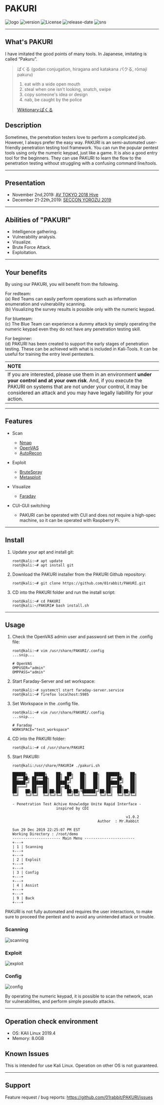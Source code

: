 # PAKURI

![logo](https://user-images.githubusercontent.com/16553787/70399114-c4db9c80-1a64-11ea-8d8e-5cf2f4f43ee0.png)
![version](https://img.shields.io/github/v/tag/01rabbit/PAKURI?label=Version)
![License](https://img.shields.io/github/license/01rabbit/PAKURI)
![release-date](https://img.shields.io/github/release-date/01rabbit/PAKURI)
![sns](https://img.shields.io/twitter/follow/PAKURI9?label=PAKURI&style=social)

---


## What's PAKURI

I have imitated the good points of many tools.  In Japanese, imitating is called “Pakuru”.
> ぱくる (godan conjugation, hiragana and katakana パクる, rōmaji pakuru)
>
> 1. eat with a wide open mouth
> 2. steal when one isn't looking, snatch, swipe  
> 3. copy someone's idea or design  
> 4. nab, be caught by the police  
>
> [Wiktionary:ぱくる](https://en.wiktionary.org/wiki/%E3%81%B1%E3%81%8F%E3%82%8B "ぱくる")

## Description

Sometimes, the penetration testers love to perform a complicated job. However, I always prefer the easy way. PAKURI is an semi-automated user-friendly penetration testing tool framework. You can run the popular pentest tools using only the numeric keypad, just like a game. It is also a good entry tool for the beginners. They can use PAKURI to learn the flow to the penetration testing without struggling with a confusing command line/tools.

---

## Presentation

* November 2nd,2019: [AV TOKYO 2018 Hive](http://ja.avtokyo.org/avtokyo2019/event)
* December 21-22th,2019: [SECCON YOROZU 2019](https://www.seccon.jp/2019/akihabara/)

---

## Abilities of "PAKURI"

* Intelligence gathering.
* Vulnerability analysis.
* Visualize.
* Brute Force Attack.
* Exploitation.

---

## Your benefits

By using our PAKURI, you will benefit from the following.  

For redteam:  
  (a) Red Teams can easily perform operations such as information enumeration and vulnerability scanning.  
  (b) Visualizing the survey results is possible only with the numeric keypad.

For blueteam:  
  (c) The Blue Team can experience a dummy attack by simply operating the numeric keypad even they do not have any penetration testing skill.  

For beginner:  
  (d) PAKURI has been created to support the early stages of penetration testing. These can be achieved with what is included in Kali-Tools. It can be useful for training the entry level pentesters.

|**NOTE**  |
|:----------------|
|If you are interested, please use them in an environment **under your control and at your own risk**. And, if you execute the PAKURI on systems that are not under your control, it may be considered an attack and you may have legally liabillity for your action.|

---

## Features

* Scan
  * [Nmap](https://tools.kali.org/information-gathering/nmap)
  * [OpenVAS](https://tools.kali.org/vulnerability-analysis/openvas)
  * [AutoRecon](https://github.com/Tib3rius/AutoRecon.git)

* Exploit
  * [BruteSpray](https://tools.kali.org/password-attacks/brutespray)
  * [Metasploit](https://tools.kali.org/exploitation-tools/metasploit-framework)
* Visualize
  * [Faraday](https://github.com/infobyte/faraday.git)
* CUI-GUI switching
  * PAKURI can be operated with CUI and does not require a high-spec machine, so it can be operated with Raspberry Pi.

---

## Install

1. Update your apt and install git:  

    ```shell
    root@kali:~# apt update
    root@kali:~# apt install git
    ```

2. Download the PAKURI installer from the PAKURI Github repository:

    ```shell
    root@kali:~# git clone https://github.com/01rabbit/PAKURI.git
    ```

3. CD into the PAKURI folder and run the install script:

    ```shell
    root@kali:~# cd PAKURI  
    root@kali:~/PAKURI# bash install.sh
    ```

---

## Usage

1. Check the OpenVAS admin user and password set them in the .config file:

    ```shell
    root@kali:~# vim /usr/share/PAKURI/.config
    ...snip...

    # OpenVAS
    OMPUSER="admin"
    OMPPASS="admin"
    ```

2. Start Faraday-Server and set workspace:

    ```shell
    root@kali:~# systemctl start faraday-server.service  
    root@kali:~# firefox localhost:5985
    ```

3. Set Workspace in the .config file.

    ```shell
    root@kali:~# vim /usr/share/PAKURI/.config
    ...snip...

    # Faraday
    WORKSPACE="test_workspace"
    ```

4. CD into the PAKURI folder:

    ```shell
    root@kali:~# cd /usr/share/PAKURI
    ```

5. Start PAKURI:

    ```shell
    root@kali:/usr/share/PAKURI# ./pakuri.sh

    ██████╗   █████╗    ██╗  ██╗   ██╗   ██╗   ██████╗    ██╗
    ██╔══██╗ ██╔══██╗   ██║ ██╔╝   ██║   ██║   ██╔══██╗   ██║
    ██████╔╝ ███████║   █████╔╝    ██║   ██║   ██████╔╝   ██║
    ██╔═══╝  ██╔══██║   ██╔═██╗    ██║   ██║   ██╔══██╗   ██║
    ██║   ██╗██║  ██║██╗██║  ██╗██╗╚██████╔╝██╗██║  ██║██╗██║
    ╚═╝   ╚═╝╚═╝  ╚═╝╚═╝╚═╝  ╚═╝╚═╝ ╚═════╝ ╚═╝╚═╝  ╚═╝╚═╝╚═╝

    - Penetration Test Achive Knowledge Unite Rapid Interface -
                        inspired by CDI

                                                        v1.0.2
                                           Author  : Mr.Rabbit

    Sun 29 Dec 2019 22:25:07 PM EST
    Working Directory : /root/demo
    ---------------------- Main Menu -----------------------
    +---+
    | 1 | Scanning
    +---+
    +---+
    | 2 | Exploit
    +---+
    +---+
    | 3 | Config
    +---+
    +---+
    | 4 | Assist
    +---+
    +---+
    | 9 | Back
    +---+
    ```

PAKURI is not fully automated and requires the user interactions, to make sure to proceed the pentest and to avoid any unintended attack or trouble.

### Scanning

![scanning](https://user-images.githubusercontent.com/16553787/71568958-dc132480-2b0e-11ea-97b0-13989b045ce2.png)

### Exploit

![exploit](https://user-images.githubusercontent.com/16553787/71568975-0238c480-2b0f-11ea-9092-010b78e34bd1.png)

### Config

![config](https://user-images.githubusercontent.com/16553787/71568995-1ed4fc80-2b0f-11ea-9afe-315a055b8a76.png)

By operating the numeric keypad, it is possible to scan the network, scan for vulnerabilities, and perform simple pseudo attacks.

---

## Operation check environment

* OS: KAli Linux 2019.4
* Memory: 8.0GB

## Known Issues

This is intended for use Kali Linux. Operation on other OS is not guaranteed.

---

## Support

Feature request / bug reports: <https://github.com/01rabbit/PAKURI/issues>
